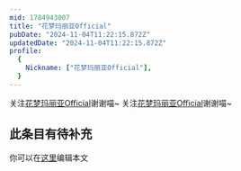 ```yaml
---
mid: 1784943007
title: "花梦玛丽亚Official"
pubDate: "2024-11-04T11:22:15.872Z"
updatedDate: "2024-11-04T11:22:15.872Z"
profile:
  {
    Nickname: ["花梦玛丽亚Official"],
  }
---
```


关注[花梦玛丽亚Official](https://space.bilibili.com/1784943007)谢谢喵~ 关注[花梦玛丽亚Official](https://space.bilibili.com/1784943007)谢谢喵~

## 此条目有待补充
你可以在[这里](https://github.com/Yuhanawa/VTuber.ICU/edit/master/src/content/v/花梦玛丽亚Official/index.md)编辑本文
